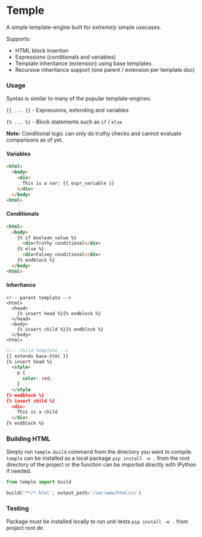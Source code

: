 # Temple
A simple template-engine built for *extremely* simple usecases.

Supports:
  - HTML block insertion
  - Expressions (conditionals and variables)
  - Template inheritance (extension) using base templates
  - Recursive inheritance support (one parent / extension per template doc)

### Usage
Syntax is similar to many of the popular template-engines.

`{{ ... }}` - Expressions, extending and variables

`{% ... %}`  - Block statements such as `if` / `else`

**Note:** Conditional logic can only do truthy checks and cannot evaluate comparisons as of yet.

#### Variables
```html
<html>
  <body>
    <div>
      This is a var: {{ expr_variable }}
    </div>
  </body>
<html>
```

#### Conditionals
```html
<html>
  <body>
    {% if boolean_value %}
      <div>Truthy conditional</div>
    {% else %}
      <div>Falsey conditional</div>
    {% endblock %}
  </body>
<html>
```

#### Inheritance
```
<!-- parent template -->
<html>
  <head>
    {% insert head %}{% endblock %}
  </head>
  <body>
    {% insert child %}{% endblock %}
  </body>
<html>
```

```html
<!-- child template -->
{{ extends base.html }}
{% insert head %}
  <style>
    p {
      color: red;
    }
  </style
{% endblock %}
{% insert child %}
  <div>
    This is a child
  </div>
{% endblock %}
```

### Building HTML
Simply run `temple.build` command from the directory you want to compile.
`temple` can be installed as a local package `pip install -e .` from the root
directory of the project or the function can be imported directly with iPython
if needed.

```python
from temple import build

build('**/*.html', output_path='/var/www/html/cv')
```

### Testing
Package must be installed locally to run unit-tests `pip install -e .` from project root dir.
